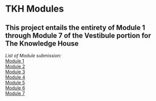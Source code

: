 # TKH Modules
## This project entails the entirety of Module 1 through Module 7 of the Vestibule portion for The Knowledge House

*List of Module submission:*<br/>
[Module 1](https://github.com/saneke77/TKH_Modules/tree/master/Module_1_What_is_Code)<br/>
[Module 2](https://github.com/saneke77/TKH_Modules/tree/master/Module_2_Git_Bash)<br/>
[Module 3](https://github.com/saneke77/TKH_Modules/tree/Module3)<br/>
[Module 4](https://github.com/saneke77/TKH_Modules/tree/Module_4_CSS)<br/>
[Module 5](https://github.com/saneke77/TKH_Modules/tree/Module_5_Programming1)<br/>
[Module 6](https://github.com/saneke77/TKH_Modules/tree/Module_6_Programming2)<br/>
[Module 7](https://github.com/saneke77/TKH_Modules/tree/Module_7_Problem_Solving)<br/>
